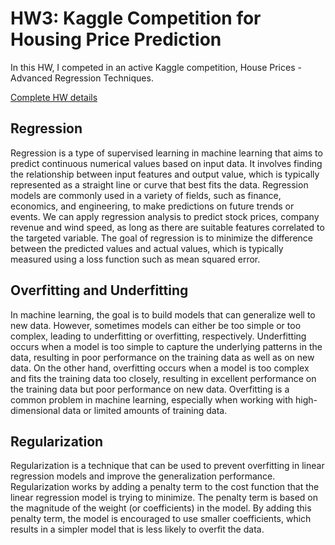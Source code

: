 # HW3: Kaggle Competition for Housing Price Prediction

In this HW, I competed in an active Kaggle competition, House Prices - Advanced Regression Techniques.

[Complete HW details](https://classes.engr.oregonstate.edu/eecs/fall2023/ai534-400/unit3/hw3/hw3.pdf)

## Regression

Regression is a type of supervised learning in machine learning that aims to predict continuous numerical values 
based on input data. It involves finding the relationship between input features and output value, which is 
typically represented as a straight line or curve that best fits the data. Regression models are commonly 
used in a variety of fields, such as finance, economics, and engineering, to make predictions on future trends 
or events. We can apply regression analysis to predict stock prices, company revenue and wind speed, as long as 
there are suitable features correlated to the targeted variable. The goal of regression is to minimize the 
difference between the predicted values and actual values, which is typically measured using a loss function 
such as mean squared error.

## Overfitting and Underfitting

In machine learning, the goal is to build models that can generalize well to new data. However, sometimes models 
can either be too simple or too complex, leading to underfitting or overfitting, respectively. Underfitting occurs 
when a model is too simple to capture the underlying patterns in the data, resulting in poor performance on the 
training data as well as on new data. On the other hand, overfitting occurs when a model is too complex and fits 
the training data too closely, resulting in excellent performance on the training data but poor performance on 
new data. Overfitting is a common problem in machine learning, especially when working with high-dimensional data 
or limited amounts of training data.

## Regularization

Regularization is a technique that can be used to prevent overfitting in linear regression models and improve the 
generalization performance. Regularization works by adding a penalty term to the cost function that the linear 
regression model is trying to minimize. The penalty term is based on the magnitude of the weight (or coefficients) 
in the model. By adding this penalty term, the model is encouraged to use smaller coefficients, which results in 
a simpler model that is less likely to overfit the data.
